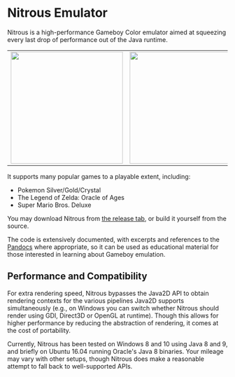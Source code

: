 # Nitrous Emulator

Nitrous is a high-performance Gameboy Color emulator aimed at squeezing every last drop of performance out of the Java runtime.

<table>
<tr>
<td>
<img src="https://i.imgur.com/4eZAc8I.gif" width="256px">
</td>
<td>
<img src="https://i.imgur.com/jEUTg6Y.gif" width="256px">
</td>
<td>
<img src="https://i.imgur.com/bXffYY5.gif" width="256px">
</td>
</tr>
</table>

It supports many popular games to a playable extent, including:
* Pokemon Silver/Gold/Crystal
* The Legend of Zelda: Oracle of Ages
* Super Mario Bros. Deluxe

You may download Nitrous from [the release tab](https://github.com/Xyene/Nitrous-Emulator/releases), or build it yourself from the source.

The code is extensively documented, with excerpts and references to the [Pandocs](http://bgb.bircd.org/pandocs.htm) where appropriate,
so it can be used as educational material for those interested in learning about Gameboy emulation.

## Performance and Compatibility
For extra rendering speed, Nitrous bypasses the Java2D API to obtain rendering contexts for the various pipelines Java2D supports simultaneously (e.g., on Windows you can switch whether Nitrous should render using GDI, Direct3D or OpenGL at runtime). Though this allows for higher performance by reducing the abstraction of rendering, it comes at the cost of portability.

Currently, Nitrous has been tested on Windows 8 and 10 using Java 8 and 9, and briefly on Ubuntu 16.04 running Oracle's Java 8 binaries. Your mileage may vary with other setups, though Nitrous does make a reasonable attempt to fall back to well-supported APIs. 
